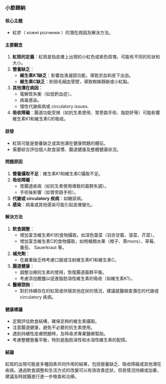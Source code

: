 ### 小節歸納

#### 核心主題
- 紅疹（ кожні розчинки ）的潛在病因及解決方法。

#### 主要觀念
1. **紅斑的定義**：紅斑是指皮膚上出現的小紅色或紫色斑塊，可能有不同的形狀和大小。
2. **營養缺乏**：
   - **維生素K1缺乏**：影響血液凝固功能，導致淤血和皮下出血。
   - **維生素C缺乏**：削弱毛細血管壁，導致蜘蛛靜脈或小紅點。
3. **其他潛在病因**：
   - 電解質失衡（如低鈣血症）。
   - 病毒感染。
   - 慢性代謝疾病或 circulatory issues.
4. **吸收障礙**：腸道功能受損（如抗生素使用、胃旁路手術、脂肪肝等）可能影響維生素K1和維生素C的吸收。

#### 啟發
- 紅斑可能是營養缺乏或其他潛在健康問題的體征。
- 需要綜合評估個人飲食習慣、腸道健康及整體健康狀況。

#### 問題原因
1. **營養攝取不足**：維生素K1和維生素C攝取不足。
2. **吸收障礙**：
   - 胃腸道疾病（如抗生素使用導致的菌群失調）。
   - 手術後影響（如胃旁路手術）。
3. **代謝或 circulatory 疾病**：如糖尿病。
4. **感染**：病毒或其他感染可能引起皮膚變化。

#### 解決方法
1. **飲食調整**：
   - 增加富含維生素K1的食物攝取，如深色葉菜（羽衣甘藍、菠菜、芥菜）。
   - 增加富含維生素C的食物攝取，如柑橘類水果（橙子、萊mons）、草莓、番茄、 Sauerkraut 等。
2. **補充劑**：
   - 在嚴重缺乏時考慮口服或注射維生素K1和維生素C。
3. **腸道健康**：
   - 調整治療抗生素的使用，恢復腸道菌群平衡。
   - 考慮添加膽鹽以促進脂肪溶性維生素的吸收（如維生素K1）。
4. **醫療諮詢**：
   - 對於持續存在的紅斑或伴隨其他症狀的情況，建議就醫檢查潛在的代謝或 circulatory 疾病。

#### 健康建議
- 定期評估飲食結構，確保足夠的維生素攝取。
- 注意腸道健康，避免不必要的抗生素使用。
- 遇到持續性皮膚問題時，及時尋求專業醫療幫助。
- 考慮整體營養平衡，特別是脂肪溶性和水溶性維生素的配搭。

#### 結論
紅斑的出現可能是多種因素共同作用的結果，包括營養缺乏、吸收障礙或其他潛在疾病。通過飲食調整和生活方式的改變可以有效改善症狀，但若情況持續或加重，建議及時就醫進行進一步檢查和治療。